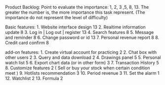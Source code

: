 Product Backlog: Point to evaluate the importance: 1, 2, 3 ,5, 8, 13.
The greater the number is, the more importance this task represent. (The
importance do not represent the level of difficulty)

Basic features: 1. Website interface design 13 2. Realtime information
update 8 3. Log in \| Log out \| register 13 4. Search features 8 5.
Message and reminder 8 6. Change password or id 13 7. Personal revenue
report 8 8. Credit card confirm 8

add-on features: 1. Create virtual account for practicing 2 2. Chat box
with other users 2 3. Query and data download 2 4. Drawings panel 5 5.
Personal watch list 5 6. Export chart data (or in other form) 3 7.
Transaction History 5 8. Customize features 2 ( Sell or buy your stock
when certain condition meet ) 9. Hotlists recommendation 3 10. Period
revenue 3 11. Set the alarm 1 12. Watchlist 2 13. Formula 2
